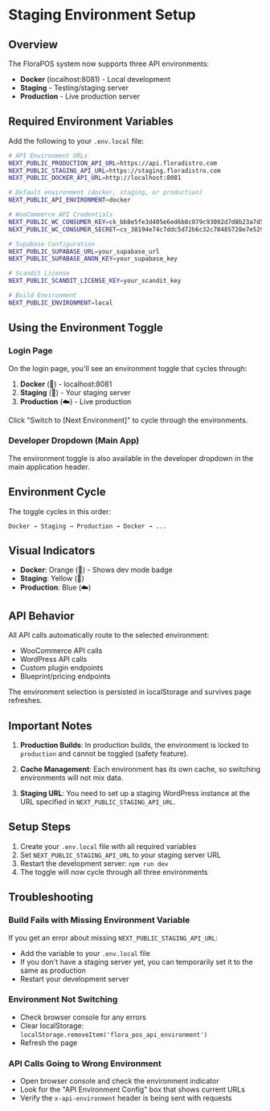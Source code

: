 # Staging Environment Setup

## Overview

The FloraPOS system now supports three API environments:
- **Docker** (localhost:8081) - Local development
- **Staging** - Testing/staging server
- **Production** - Live production server

## Required Environment Variables

Add the following to your `.env.local` file:

```bash
# API Environment URLs
NEXT_PUBLIC_PRODUCTION_API_URL=https://api.floradistro.com
NEXT_PUBLIC_STAGING_API_URL=https://staging.floradistro.com
NEXT_PUBLIC_DOCKER_API_URL=http://localhost:8081

# Default environment (docker, staging, or production)
NEXT_PUBLIC_API_ENVIRONMENT=docker

# WooCommerce API Credentials
NEXT_PUBLIC_WC_CONSUMER_KEY=ck_bb8e5fe3d405e6ed6b8c079c93002d7d8b23a7d5
NEXT_PUBLIC_WC_CONSUMER_SECRET=cs_38194e74c7ddc5d72b6c32c70485728e7e529678

# Supabase Configuration
NEXT_PUBLIC_SUPABASE_URL=your_supabase_url
NEXT_PUBLIC_SUPABASE_ANON_KEY=your_supabase_key

# Scandit License
NEXT_PUBLIC_SCANDIT_LICENSE_KEY=your_scandit_key

# Build Environment
NEXT_PUBLIC_ENVIRONMENT=local
```

## Using the Environment Toggle

### Login Page
On the login page, you'll see an environment toggle that cycles through:
1. **Docker** (🐳) - localhost:8081
2. **Staging** (🚧) - Your staging server
3. **Production** (☁️) - Live production

Click "Switch to [Next Environment]" to cycle through the environments.

### Developer Dropdown (Main App)
The environment toggle is also available in the developer dropdown in the main application header.

## Environment Cycle

The toggle cycles in this order:
```
Docker → Staging → Production → Docker → ...
```

## Visual Indicators

- **Docker**: Orange (🐳) - Shows dev mode badge
- **Staging**: Yellow (🚧)
- **Production**: Blue (☁️)

## API Behavior

All API calls automatically route to the selected environment:
- WooCommerce API calls
- WordPress API calls
- Custom plugin endpoints
- Blueprint/pricing endpoints

The environment selection is persisted in localStorage and survives page refreshes.

## Important Notes

1. **Production Builds**: In production builds, the environment is locked to `production` and cannot be toggled (safety feature).

2. **Cache Management**: Each environment has its own cache, so switching environments will not mix data.

3. **Staging URL**: You need to set up a staging WordPress instance at the URL specified in `NEXT_PUBLIC_STAGING_API_URL`.

## Setup Steps

1. Create your `.env.local` file with all required variables
2. Set `NEXT_PUBLIC_STAGING_API_URL` to your staging server URL
3. Restart the development server: `npm run dev`
4. The toggle will now cycle through all three environments

## Troubleshooting

### Build Fails with Missing Environment Variable
If you get an error about missing `NEXT_PUBLIC_STAGING_API_URL`:
- Add the variable to your `.env.local` file
- If you don't have a staging server yet, you can temporarily set it to the same as production
- Restart your development server

### Environment Not Switching
- Check browser console for any errors
- Clear localStorage: `localStorage.removeItem('flora_pos_api_environment')`
- Refresh the page

### API Calls Going to Wrong Environment
- Open browser console and check the environment indicator
- Look for the "API Environment Config" box that shows current URLs
- Verify the `x-api-environment` header is being sent with requests

